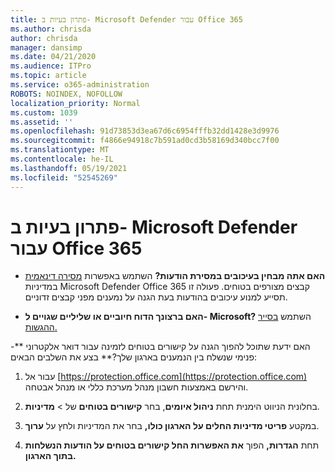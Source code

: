 ```yaml
---
title: פתרון בעיות ב- Microsoft Defender עבור Office 365
ms.author: chrisda
author: chrisda
manager: dansimp
ms.date: 04/21/2020
ms.audience: ITPro
ms.topic: article
ms.service: o365-administration
ROBOTS: NOINDEX, NOFOLLOW
localization_priority: Normal
ms.custom: 1039
ms.assetid: ''
ms.openlocfilehash: 91d73853d3ea67d6c6954fffb32dd1428e3d9976
ms.sourcegitcommit: f4866e94918c7b591ad0cd3b58169d340bcc7f00
ms.translationtype: MT
ms.contentlocale: he-IL
ms.lasthandoff: 05/19/2021
ms.locfileid: "52545269"
---
```

# <a name="troubleshooting-microsoft-defender-for-office-365"></a>פתרון בעיות ב- Microsoft Defender עבור Office 365

- **האם אתה מבחין בעיכובים במסירת הודעות?** השתמש באפשרות [מסירה דינאמית](/microsoft-365/security/office-365-security/dynamic-delivery-and-previewing) במדיניות Microsoft Defender Office 365 קבצים מצורפים בטוחים. פעולה זו תסייע למנוע עיכובים בהודעות בעת הגנה על נמענים מפני קבצים זדוניים.

- **האם ברצונך הדוח חיוביים או שליליים שגויים ל- Microsoft?** השתמש [בסייר ההגשות.](https://protection.office.com/reportsubmission)

-** האם ידעת שתוכל להפוך הגנה על קישורים בטוחים לזמינה עבור דואר אלקטרוני פנימי שנשלח בין הנמענים בארגון שלך?** בצע את השלבים הבאים:

  1. עבור אל [https://protection.office.com](https://protection.office.com) והירשם באמצעות חשבון מנהל מערכת כללי או מנהל אבטחה.

  2. בחלונית הניווט הימנית תחת **ניהול איומים**, בחר **קישורים בטוחים** של \> **מדיניות**.

  3. במקטע **פריטי מדיניות החלים על הארגון כולו,** בחר את המדיניות ולחץ על **ערוך**.

  4. תחת **הגדרות,** הפוך **את האפשרות החל קישורים בטוחים על הודעות הנשלחות בתוך הארגון.**

